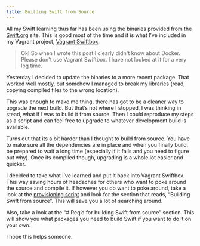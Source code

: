 ```yaml
---
title: Building Swift from Source
---
```


All my Swift learning thus far has been using the binaries provided from the [Swift.org](https://swift.org/download/#latest-development-snapshots) site.  This is good most of the time and it is what I’ve included in my Vagrant project, [Vagrant Swiftbox](https://github.com/rheinardkorf/vagrant-swiftbox).

> Ok! So when I wrote this post I clearly didn't know about Docker. Please don't use Vagrant Swiftbox. I have not looked at it for a very log time.

Yesterday I decided to update the binaries to a more recent package. That worked well mostly, but somehow I managed to break my libraries (read, copying compiled files to the wrong location).

This was enough to make me thing, there has got to be a cleaner way to upgrade the next build. But that’s not where I stopped, I was thinking in stead, what if I was to build it from source. Then I could reproduce my steps as a script and can feel free to upgrade to whatever development build is available.

Turns out that its a bit harder than I thought to build from source. You have to make sure all the dependencies are in place and when you finally build, be prepared to wait a long time (especially if it fails and you need to figure out why). Once its compiled though, upgrading is a whole lot easier and quicker.

I decided to take what I’ve learned and put it back into Vagrant Swiftbox. This way saving hours of headaches for others who want to poke around the source and compile it. If however you do want to poke around, take a look at the [provisioning script](https://github.com/rheinardkorf/vagrant-swiftbox/blob/master/provision/provision.sh) and look for the section that reads, “Building Swift from source“. This will save you a lot of searching around.

Also, take a look at the “# Req’d for building Swift from source” section. This will show you what packages you need to build Swift if you want to do it on your own.

I hope this helps someone.